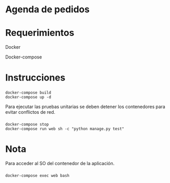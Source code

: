 # Agenda de pedidos

# Requerimientos
Docker

Docker-compose

# Instrucciones

###
    docker-compose build
    docker-compose up -d

Para ejecutar las pruebas unitarias se deben detener los contenedores para evitar conflictos de red.
###
    docker-compose stop
    docker-compose run web sh -c "python manage.py test"

# Nota

Para acceder al SO del contenedor de la aplicación.
###
    docker-compose exec web bash
